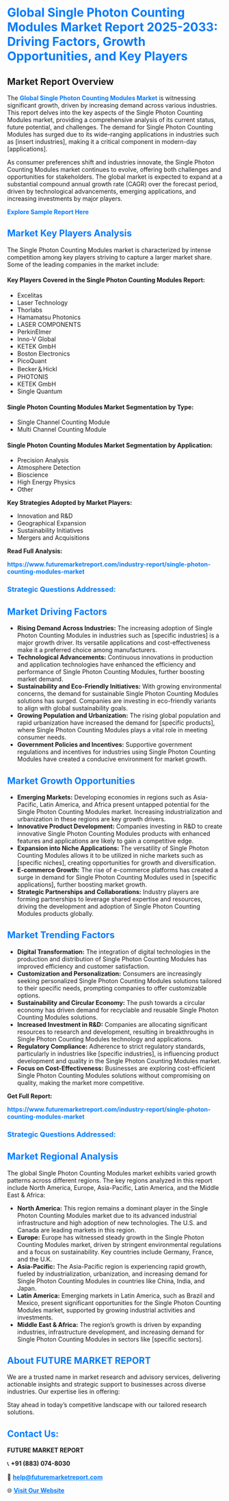 <h1 style="color: #007BFF;">Global Single Photon Counting Modules Market Report 2025-2033: Driving Factors, Growth Opportunities, and Key Players</h1>

<section id="overview">
<h2>Market Report Overview</h2>
<p>The <a href="https://www.futuremarketreport.com/industry-report/single-photon-counting-modules-market" style="color: #007BFF; text-decoration: none;"><strong>Global Single Photon Counting Modules Market</strong></a> is witnessing significant growth, driven by increasing demand across various industries. This report delves into the key aspects of the Single Photon Counting Modules market, providing a comprehensive analysis of its current status, future potential, and challenges. The demand for Single Photon Counting Modules has surged due to its wide-ranging applications in industries such as [insert industries], making it a critical component in modern-day [applications].</p>
<p>As consumer preferences shift and industries innovate, the Single Photon Counting Modules market continues to evolve, offering both challenges and opportunities for stakeholders. The global market is expected to expand at a substantial compound annual growth rate (CAGR) over the forecast period, driven by technological advancements, emerging applications, and increasing investments by major players.</p>
</section>

<section id="overview">
<p><a href="https://www.futuremarketreport.com/request-sample/reportId=81961" style="color: #007BFF; text-decoration: none;"><strong>Explore Sample Report Here</strong></a></p>
</section>

<section id="key-players">
<h2 style="color: #007BFF;">Market Key Players Analysis</h2>
<p>The Single Photon Counting Modules market is characterized by intense competition among key players striving to capture a larger market share. Some of the leading companies in the market include:</p>
<h4>Key Players Covered in the Single Photon Counting Modules Report:</h4>
<ul><li>Excelitas</li><li>Laser Technology</li><li>Thorlabs</li><li>Hamamatsu Photonics</li><li>LASER COMPONENTS</li><li>PerkinElmer</li><li>Inno-V Global</li><li>KETEK GmbH</li><li>Boston Electronics</li><li>PicoQuant</li><li>Becker＆Hickl</li><li>PHOTONIS</li><li>KETEK GmbH</li><li>Single Quantum</li></ul>
<h4>Single Photon Counting Modules Market Segmentation by Type:</h4>
<ul><li>Single Channel Counting Module</li><li>Multi Channel Counting Module</li></ul>

<h4>Single Photon Counting Modules Market Segmentation by Application:</h4>
<ul><li>Precision Analysis</li><li>Atmosphere Detection</li><li>Bioscience</li><li>High Energy Physics</li><li>Other</li></ul>
<p><strong>Key Strategies Adopted by Market Players:</strong></p>
<ul>
<li>Innovation and R&D</li>
<li>Geographical Expansion</li>
<li>Sustainability Initiatives</li>
<li>Mergers and Acquisitions</li>
</ul>
</section>

<section>
<p><strong>Read Full Analysis: </strong></p><a href="https://www.futuremarketreport.com/industry-report/single-photon-counting-modules-market" style="color: #007BFF; text-decoration: none;"><strong>https://www.futuremarketreport.com/industry-report/single-photon-counting-modules-market</strong></a>
<h3 style="color: #007BFF;">Strategic Questions Addressed:</h3>
</section>

<section id="driving-factors">
<h2 style="color: #007BFF;">Market Driving Factors</h2>
<ul>
<li><strong>Rising Demand Across Industries:</strong> The increasing adoption of Single Photon Counting Modules in industries such as [specific industries] is a major growth driver. Its versatile applications and cost-effectiveness make it a preferred choice among manufacturers.</li>
<li><strong>Technological Advancements:</strong> Continuous innovations in production and application technologies have enhanced the efficiency and performance of Single Photon Counting Modules, further boosting market demand.</li>
<li><strong>Sustainability and Eco-Friendly Initiatives:</strong> With growing environmental concerns, the demand for sustainable Single Photon Counting Modules solutions has surged. Companies are investing in eco-friendly variants to align with global sustainability goals.</li>
<li><strong>Growing Population and Urbanization:</strong> The rising global population and rapid urbanization have increased the demand for [specific products], where Single Photon Counting Modules plays a vital role in meeting consumer needs.</li>
<li><strong>Government Policies and Incentives:</strong> Supportive government regulations and incentives for industries using Single Photon Counting Modules have created a conducive environment for market growth.</li>
</ul>
</section>

<section id="growth-opportunities">
<h2 style="color: #007BFF;">Market Growth Opportunities</h2>
<ul>
<li><strong>Emerging Markets:</strong> Developing economies in regions such as Asia-Pacific, Latin America, and Africa present untapped potential for the Single Photon Counting Modules market. Increasing industrialization and urbanization in these regions are key growth drivers.</li>
<li><strong>Innovative Product Development:</strong> Companies investing in R&D to create innovative Single Photon Counting Modules products with enhanced features and applications are likely to gain a competitive edge.</li>
<li><strong>Expansion into Niche Applications:</strong> The versatility of Single Photon Counting Modules allows it to be utilized in niche markets such as [specific niches], creating opportunities for growth and diversification.</li>
<li><strong>E-commerce Growth:</strong> The rise of e-commerce platforms has created a surge in demand for Single Photon Counting Modules used in [specific applications], further boosting market growth.</li>
<li><strong>Strategic Partnerships and Collaborations:</strong> Industry players are forming partnerships to leverage shared expertise and resources, driving the development and adoption of Single Photon Counting Modules products globally.</li>
</ul>
</section>

<section id="trending-factors">
<h2 style="color: #007BFF;">Market Trending Factors</h2>
<ul>
<li><strong>Digital Transformation:</strong> The integration of digital technologies in the production and distribution of Single Photon Counting Modules has improved efficiency and customer satisfaction.</li>
<li><strong>Customization and Personalization:</strong> Consumers are increasingly seeking personalized Single Photon Counting Modules solutions tailored to their specific needs, prompting companies to offer customizable options.</li>
<li><strong>Sustainability and Circular Economy:</strong> The push towards a circular economy has driven demand for recyclable and reusable Single Photon Counting Modules solutions.</li>
<li><strong>Increased Investment in R&D:</strong> Companies are allocating significant resources to research and development, resulting in breakthroughs in Single Photon Counting Modules technology and applications.</li>
<li><strong>Regulatory Compliance:</strong> Adherence to strict regulatory standards, particularly in industries like [specific industries], is influencing product development and quality in the Single Photon Counting Modules market.</li>
<li><strong>Focus on Cost-Effectiveness:</strong> Businesses are exploring cost-efficient Single Photon Counting Modules solutions without compromising on quality, making the market more competitive.</li>
</ul>
</section>

<section>
<p><strong>Get Full Report: </strong></p><a href="https://www.futuremarketreport.com/industry-report/single-photon-counting-modules-market" style="color: #007BFF; text-decoration: none;"><strong>https://www.futuremarketreport.com/industry-report/single-photon-counting-modules-market</strong></a>
<h3 style="color: #007BFF;">Strategic Questions Addressed:</h3>
</section>


<section id="regional-analysis">
<h2 style="color: #007BFF;">Market Regional Analysis</h2>
<p>The global Single Photon Counting Modules market exhibits varied growth patterns across different regions. The key regions analyzed in this report include North America, Europe, Asia-Pacific, Latin America, and the Middle East & Africa:</p>
<ul>
<li><strong>North America:</strong> This region remains a dominant player in the Single Photon Counting Modules market due to its advanced industrial infrastructure and high adoption of new technologies. The U.S. and Canada are leading markets in this region.</li>
<li><strong>Europe:</strong> Europe has witnessed steady growth in the Single Photon Counting Modules market, driven by stringent environmental regulations and a focus on sustainability. Key countries include Germany, France, and the U.K.</li>
<li><strong>Asia-Pacific:</strong> The Asia-Pacific region is experiencing rapid growth, fueled by industrialization, urbanization, and increasing demand for Single Photon Counting Modules in countries like China, India, and Japan.</li>
<li><strong>Latin America:</strong> Emerging markets in Latin America, such as Brazil and Mexico, present significant opportunities for the Single Photon Counting Modules market, supported by growing industrial activities and investments.</li>
<li><strong>Middle East & Africa:</strong> The region’s growth is driven by expanding industries, infrastructure development, and increasing demand for Single Photon Counting Modules in sectors like [specific sectors].</li>
</ul>
</section>

<footer>
<h2 style="color: #007BFF;">About FUTURE MARKET REPORT</h2>
<p>We are a trusted name in market research and advisory services, delivering actionable insights and strategic support to businesses across diverse industries. Our expertise lies in offering:</p>

<p>Stay ahead in today’s competitive landscape with our tailored research solutions.</p>

<h2 style="color: #007BFF;">Contact Us:</h2>
<p><strong>FUTURE MARKET REPORT</strong></p>
<p>📞 <strong>+91 (883) 074-8030</strong></p>
<p>📧 <strong><a href="mailto:help@futuremarketreport.com" style="color: #007BFF;">help@futuremarketreport.com</a></strong></p>
<p>🌐 <strong><a href="https://www.futuremarketreport.com/" style="color: #007BFF;">Visit Our Website</a></strong></p>
</footer>